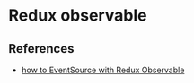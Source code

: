 # Redux observable

## References
- [how to EventSource with Redux Observable](https://stackoverflow.com/questions/40983206/how-to-eventsource-with-redux-observable)